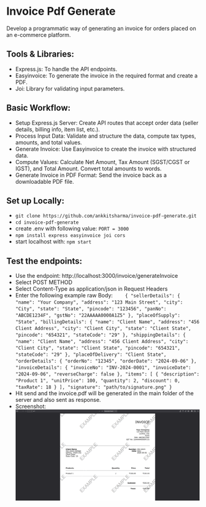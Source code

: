 # Invoice Pdf Generate

Develop a programmatic way of generating an invoice for orders placed on an e-commerce platform.

## Tools & Libraries:

- Express.js: To handle the API endpoints.
- Easyinvoice: To generate the invoice in the required format and create a PDF.
- Joi: Library for validating input parameters.

## Basic Workflow:

- Setup Express.js Server: Create API routes that accept order data (seller details, billing info, item list, etc.).
- Process Input Data: Validate and structure the data, compute tax types, amounts, and total values.
- Generate Invoice:
  Use Easyinvoice to create the invoice with structured data.
- Compute Values:
  Calculate Net Amount, Tax Amount (SGST/CGST or IGST), and Total Amount.
  Convert total amounts to words.
- Generate Invoice in PDF Format: Send the invoice back as a downloadable PDF file.

## Set up Locally:

- `git clone https://github.com/ankkitsharma/invoice-pdf-generate.git`
- `cd invoice-pdf-generate`
- create .env with following value: `PORT = 3000`
- `npm install express easyinvoice joi cors`
- start localhost with: `npm start`

## Test the endpoints:

- Use the endpoint: http://localhost:3000/invoice/generateInvoice 
- Select POST METHOD
- Select Content-Type as application/json in Request Headers
- Enter the following example raw Body:
  `    {
    "sellerDetails": {
        "name": "Your Company",
        "address": "123 Main Street",
        "city": "City",
        "state": "State",
        "pincode": "123456",
        "panNo": "ABCDE1234F",
        "gstNo": "22AAAAA0000A1Z5"
    },
    "placeOfSupply": "State",
    "billingDetails": {
        "name": "Client Name",
        "address": "456 Client Address",
        "city": "Client City",
        "state": "Client State",
        "pincode": "654321",
        "stateCode": "29"
    },
    "shippingDetails": {
        "name": "Client Name",
        "address": "456 Client Address",
        "city": "Client City",
        "state": "Client State",
        "pincode": "654321",
        "stateCode": "29"
    },
    "placeOfDelivery": "Client State",
    "orderDetails": {
        "orderNo": "12345",
        "orderDate": "2024-09-06"
    },
    "invoiceDetails": {
        "invoiceNo": "INV-2024-0001",
        "invoiceDate": "2024-09-06",
        "reverseCharge": false
    },
    "items": [
        {
            "description": "Product 1",
            "unitPrice": 100,
            "quantity": 2,
            "discount": 0,
            "taxRate": 18
        }
    ],
    "signature": "path/to/signature.png"
}`
- Hit send and the invoice.pdf will be generated in the main folder of the server and also sent as response.
- Screenshot:
  ![alt text](image.png)
